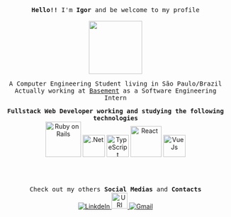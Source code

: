 <p align="center">
  <samp>
    <b>Hello!!</b> I'm <b>Igor</b> and be welcome to my profile</b>
  </samp>
  <br/><br/>
  <img src="https://media0.giphy.com/media/USV0ym3bVWQJJmNu3N/giphy.gif" width="120px">
</p>

<p align="center">
  <samp>
    A Computer Engineering Student living in São Paulo/Brazil
    <br>
    Actually working at <a href="https://www.basement.io/" target="_blank">Basement</a> as a Software Engineering  Intern
  </samp>
</p>

<p align="center">
  <samp>
    <b>Fullstack Web Developer working and studying the following technologies</b>
  </samp>
  <br/>
  <img title="Ruby on Rails" src="https://upload.wikimedia.org/wikipedia/commons/thumb/6/62/Ruby_On_Rails_Logo.svg/1200px-Ruby_On_Rails_Logo.svg.png" width="80"> 
  <img title=".Net" src="https://upload.wikimedia.org/wikipedia/commons/thumb/e/ee/.NET_Core_Logo.svg/1200px-.NET_Core_Logo.svg.png" width="50"> 
  <img title="TypeScript" src="https://upload.wikimedia.org/wikipedia/commons/thumb/4/4c/Typescript_logo_2020.svg/512px-Typescript_logo_2020.svg.png" width="50"> 
  <img title="React" src="https://upload.wikimedia.org/wikipedia/commons/thumb/a/a7/React-icon.svg/1024px-React-icon.svg.png" width="70"> 
  <img title="VueJs" src="https://upload.wikimedia.org/wikipedia/commons/thumb/9/95/Vue.js_Logo_2.svg/555px-Vue.js_Logo_2.svg.png" width="50"> 
</p>

<br><br>

<p align="center">
  <samp>
    Check out my others <b>Social Medias</b> and <b>Contacts</b>
  </samp>
  <br>
  <a href="https://www.linkedin.com/in/igor-cruz-8a902711a/" target="_blank">
    <img alt="LinkdeIn" src="https://img.icons8.com/material-outlined/30/000000/linkedin.png"/>
  </a>
  <a href="https://www.urionlinejudge.com.br/judge/pt/profile/144110" target="_blank">
    <img alt="URI" src="https://img.icons8.com/fluent/48/000000/trophy.png" width="36"/>
  </a>
  <a href="mailto:cruxstyle77@gmail.com" target="_blank">
    <img alt="Gmail" src="https://img.icons8.com/office/30/000000/gmail-login.png"/>
  </a>
</p>
